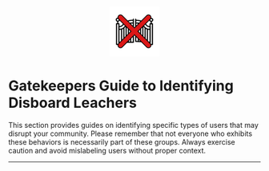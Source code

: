 <p align="center">
  <img src="https://raw.githubusercontent.com/Newfies/Gatekeeper/refs/heads/main/res/Logo2.png" alt="Gatekeeper">
</p>

# Gatekeepers Guide to Identifying Disboard Leachers

This section provides guides on identifying specific types of users that may disrupt your community. Please remember that not everyone who exhibits these behaviors is necessarily part of these groups. Always exercise caution and avoid mislabeling users without proper context.

---
